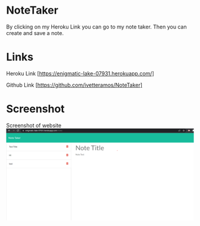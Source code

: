 # NoteTaker

By clicking on my Heroku Link you can go to my note taker. 
Then you can create and save a note.


# Links 

Heroku Link [https://enigmatic-lake-07931.herokuapp.com/]

Github Link [https://github.com/ivetteramos/NoteTaker]


# Screenshot
Screenshot of website ![](/images/Screenshot.png)
